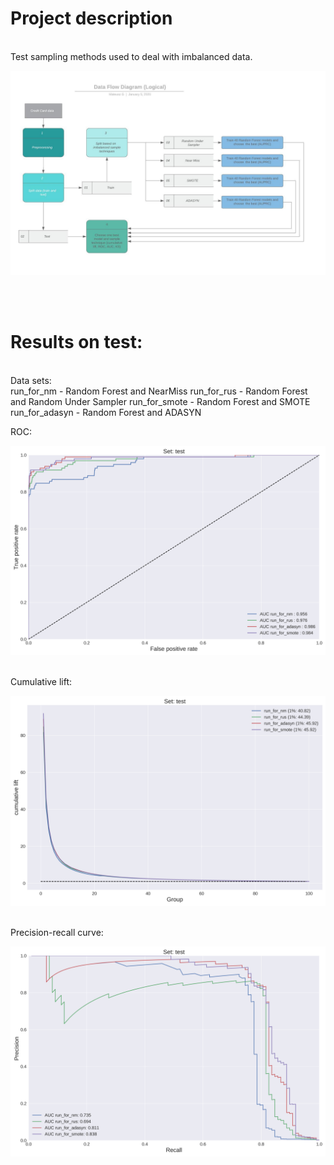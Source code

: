 # Project description
</br>
Test sampling methods used to deal with imbalanced data.
</br>

![alt text](https://github.com/mateusz-g94/DS-Fraud-detection/blob/master/data_flow.jpeg)

</br></br>

# Results on test:
</br>
Data sets: </br>
run_for_nm      - Random Forest and NearMiss
run_for_rus     - Random Forest and Random Under Sampler
run_for_smote   - Random Forest and SMOTE
run_for_adasyn  - Random Forest and ADASYN

ROC:

![alt text](https://github.com/mateusz-g94/DS-Fraud-detection/blob/master/grp/roc_set_test.png)

</br>
Cumulative lift:

![alt text](https://github.com/mateusz-g94/DS-Fraud-detection/blob/master/grp/lift_cum_set_test.png)

</br>
Precision-recall curve:

![alt text](https://github.com/mateusz-g94/DS-Fraud-detection/blob/master/grp/prc_set_test.png)
